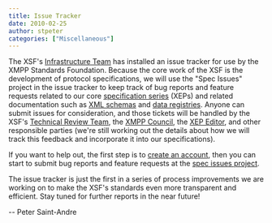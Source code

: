 ```yaml
---
title: Issue Tracker
date: 2010-02-25
author: stpeter
categories: ["Miscellaneous"]
---
```


The XSF's [Infrastructure Team](https://xmpp.org/xsf/teams/infrastructure/) has installed an issue tracker for use by the XMPP Standards Foundation. Because the core work of the XSF is the development of protocol specifications, we will use the "Spec Issues" project in the issue tracker to keep track of bug reports and feature requests related to our core [specification series](https://xmpp.org/extensions/) (XEPs) and related documentation such as [XML schemas](https://xmpp.org/schemas/) and [data registries](https://xmpp.org/registrar/). Anyone can submit issues for consideration, and those tickets will be handled by the XSF's [Technical Review Team](https://xmpp.org/xsf/teams/techreview/), the [XMPP Council](https://xmpp.org/council/), the [XEP Editor](https://xmpp.org/extensions/editor.shtml), and other responsible parties (we're still working out the details about how we will track this feedback and incorporate it into our specifications).

If you want to help out, the first step is to [create an account](http://tracker.xmpp.org/), then you can start to submit bug reports and feature requests at the [spec issues project](http://tracker.xmpp.org/browse/SPEC).

The issue tracker is just the first in a series of process improvements we are working on to make the XSF's standards even more transparent and efficient. Stay tuned for further reports in the near future!

-- Peter Saint-Andre
